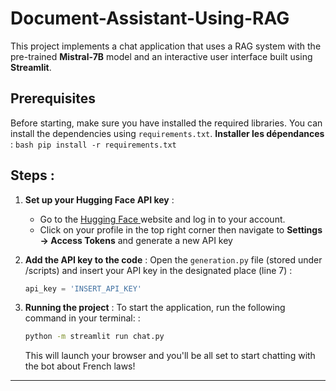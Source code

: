 # Document-Assistant-Using-RAG

This project implements a chat application that uses a RAG system with the pre-trained **Mistral-7B** model and an interactive user interface built using **Streamlit**.

## Prerequisites
Before starting, make sure you have installed the required libraries. You can install the dependencies using `requirements.txt`.
**Installer les dépendances** :
    ```bash
    pip install -r requirements.txt
    ```

## Steps :

1. **Set up your Hugging Face API key** :
    - Go to the [Hugging Face ](https://huggingface.co) website and log in to your account.
    - Click on your profile in the top right corner then navigate to **Settings -> Access Tokens** and generate a new API key

2. **Add the API key to the code** :
    Open the  `generation.py` file (stored under /scripts) and insert your API key in the designated place (line 7) :
    
    ```python
    api_key = 'INSERT_API_KEY'
    ```
3. **Running the project** :
    To start the application, run the following command in your terminal: :
   
    ```bash
    python -m streamlit run chat.py
    ```
    
    This will launch your browser and you'll be all set to start chatting with the bot about French laws!

---

